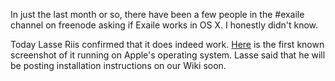 <!-- :metadata:

title: Exaile on OS X
tags: Exaile
publishedAt: 2009-04-23T23:57:43-07:00
summary:

In just the last month or so, there have been a few people in the #exaile
channel on freenode asking if Exaile works in OS X.  I honestly didn't
know.

-->

<p>In just the last month or so, there have been a few people in the #exaile
channel on freenode asking if Exaile works in OS X.  I honestly didn't
know.</p>
 <p>Today Lasse Riis confirmed that it does indeed work.  <a
href='/media/images/macosx.jpg'>Here</a> is the first known screenshot of it
running on Apple's operating system.  Lasse said that he will be posting
installation instructions on our Wiki soon.</p>
